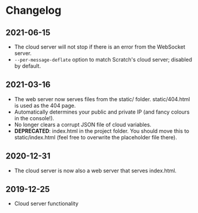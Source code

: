 # Changelog

## 2021-06-15

- The cloud server will not stop if there is an error from the WebSocket server.
- `--per-message-deflate` option to match Scratch's cloud server; disabled by default.

## 2021-03-16

- The web server now serves files from the static/ folder. static/404.html is used as the 404 page.
- Automatically determines your public and private IP (and fancy colours in the console!).
- No longer clears a corrupt JSON file of cloud variables.
- **DEPRECATED**: index.html in the project folder. You should move this to static/index.html (feel free to overwrite the placeholder file there).

## 2020-12-31

- The cloud server is now also a web server that serves index.html.

## 2019-12-25

- Cloud server functionality
